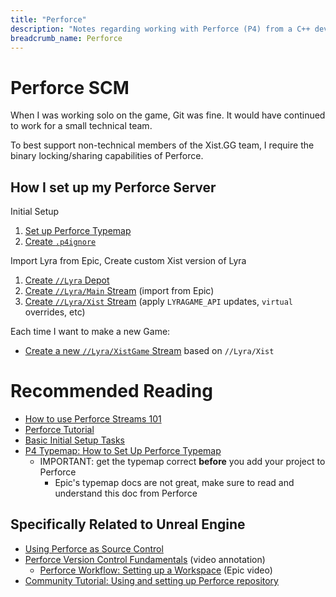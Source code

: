 ```yaml
---
title: "Perforce"
description: "Notes regarding working with Perforce (P4) from a C++ dev perspective."
breadcrumb_name: Perforce
---
```


# Perforce SCM

When I was working solo on the game, Git was fine.
It would have continued to work for a small technical team.

To best support non-technical members of the Xist.GG team,
I require the binary locking/sharing capabilities of Perforce.


## How I set up my Perforce Server

Initial Setup
1. [Set up Perforce Typemap](./Typemap)
2. [Create `.p4ignore`](./p4ignore)

Import Lyra from Epic, Create custom Xist version of Lyra
1. [Create `//Lyra` Depot](./How-to-Create-Lyra-Depot)
2. [Create `//Lyra/Main` Stream](./How-to-Create-Lyra-Main-Stream) (import from Epic)
3. [Create `//Lyra/Xist` Stream](./How-to-Create-Lyra-Xist-Stream) (apply `LYRAGAME_API` updates, `virtual` overrides, etc)

Each time I want to make a new Game:

- [Create a new `//Lyra/XistGame` Stream](./How-to-Create-Lyra-Xist-Game-Stream) based on `//Lyra/Xist`


# Recommended Reading

- [How to use Perforce Streams 101](https://www.perforce.com/blog/vcs/how-use-perforce-streams-101)
- [Perforce Tutorial](https://www.perforce.com/manuals/p4guide/Content/P4Guide/chapter.tutorial.html)
- [Basic Initial Setup Tasks](https://www.perforce.com/manuals/p4guide/Content/P4Guide/basic-tasks.initial.html)
- [P4 Typemap: How to Set Up Perforce Typemap](https://www.perforce.com/blog/vcs/perforce-p4-typemap)
  - IMPORTANT: get the typemap correct **before** you add your project to Perforce
    - Epic's typemap docs are not great, make sure to read and understand this doc from Perforce


## Specifically Related to Unreal Engine

- [Using Perforce as Source Control](https://docs.unrealengine.com/5.1/en-US/using-perforce-as-source-control-for-unreal-engine/)
- [Perforce Version Control Fundamentals](./Annotations/Inside-Unreal/EpicGames-Version-Control-Fundamentals) (video annotation)
  - [Perforce Workflow: Setting up a Workspace](https://youtu.be/JxXydvG4mlI?t=1898) (Epic video)
- [Community Tutorial: Using and setting up Perforce repository](https://dev.epicgames.com/community/learning/tutorials/Gxoj/unreal-engine-using-and-setting-up-perforce-repository)
